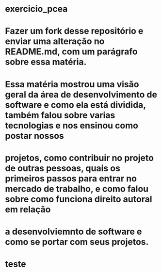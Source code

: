 # exercicio_pcea

# Fazer um fork desse repositório e enviar uma alteração no README.md, com um parágrafo sobre essa matéria.
# Essa matéria mostrou uma visão geral da área de desenvolvimento de software e como ela está dividida, também falou sobre varias tecnologias e nos ensinou como postar nossos 
# projetos, como contribuir no projeto de outras pessoas, quais os primeiros passos para entrar no mercado de trabalho, e como falou sobre como funciona direito autoral em relação
# a desenvolviemnto de software e como se portar com seus projetos.

# teste